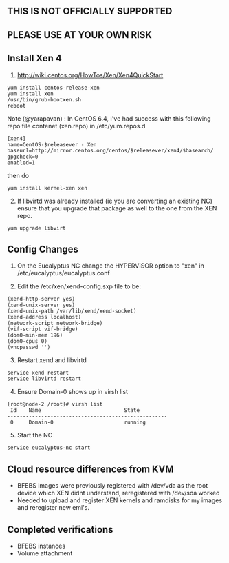 ## THIS IS NOT OFFICIALLY SUPPORTED
## PLEASE USE AT YOUR OWN RISK

## Install Xen 4
1. http://wiki.centos.org/HowTos/Xen/Xen4QuickStart
```
yum install centos-release-xen
yum install xen
/usr/bin/grub-bootxen.sh
reboot
```
Note (@yarapavan) : In CentOS 6.4, I've had success with this following repo file contenet (xen.repo) in /etc/yum.repos.d
```
[xen4]
name=CentOS-$releasever - Xen
baseurl=http://mirror.centos.org/centos/$releasever/xen4/$basearch/
gpgcheck=0
enabled=1
```
then do 
```
yum install kernel-xen xen
```

2. If libvirtd was already installed (ie you are converting an existing NC) ensure that you upgrade that package as well to the one from the XEN repo.
```
yum upgrade libvirt
```

## Config Changes
1) On the Eucalyptus NC change the HYPERVISOR option to "xen" in /etc/eucalyptus/eucalyptus.conf

2) Edit the /etc/xen/xend-config.sxp file to be:
```
(xend-http-server yes)
(xend-unix-server yes)
(xend-unix-path /var/lib/xend/xend-socket)
(xend-address localhost)
(network-script network-bridge)
(vif-script vif-bridge)
(dom0-min-mem 196)
(dom0-cpus 0)
(vncpasswd '')
```

3) Restart xend and libvirtd
```
service xend restart
service libvirtd restart
```

4) Ensure Domain-0 shows up in virsh list
```
[root@node-2 /root]# virsh list
 Id    Name                           State
----------------------------------------------------
 0     Domain-0                       running
```

5) Start the NC
```
service eucalyptus-nc start
```

## Cloud resource differences from KVM
* BFEBS images were previously registered with /dev/vda as the root device which XEN didnt understand, reregistered with /dev/sda worked
* Needed to upload and register XEN kernels and ramdisks for my images and reregister new emi's.

## Completed verifications
* BFEBS instances
* Volume attachment